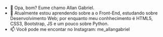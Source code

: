 - 👋 Opa, bom? Eume chamo Allan Gabriel.
- 🌱 Atualmente estou aprendendo sobre a o Front-End, estudando sobre Desenvolvimento Web; por enquanto meu conhhecimento é HTML5, CSS3, Bootstrap, JS e um pouco sobre Python.
- 📫 Você pode me encontar no Instagram: me_allangabriel

<!---
meAllanGarcia/meAllanGarcia is a ✨ special ✨ repository because its `README.md` (this file) appears on your GitHub profile.
You can click the Preview link to take a look at your changes.
--->
